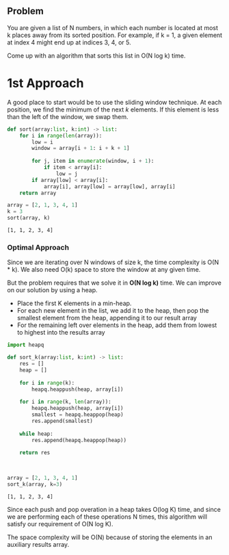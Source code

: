 ## Problem
You are given a list of N numbers, in which each number is located at most k places away from its sorted position. For example, if k = 1, a given element at index 4 might end up at indices 3, 4, or 5.

Come up with an algorithm that sorts this list in O(N log k) time.

# 1st Approach
A good place to start would be to use the sliding window technique. At each position, we find the minimum of the next *k* elements. If this element is less than the left of the window, we swap them.


```python
def sort(array:list, k:int) -> list:
    for i in range(len(array)):
        low = i
        window = array[i + 1: i + k + 1]
        
        for j, item in enumerate(window, i + 1):
            if item < array[i]:
                low = j
        if array[low] < array[i]:
            array[i], array[low] = array[low], array[i]
    return array
```


```python
array = [2, 1, 3, 4, 1]
k = 3
sort(array, k)
```




    [1, 1, 2, 3, 4]



### Optimal Approach

Since we are iterating over N windows of size k, the time complexity is O(N * k). We also need O(k) space to store the window at any given time.

But the problem requires that we solve it in **O(N log k)** time. We can improve on our solution by using a heap. 

- Place the first K elements in a min-heap.
- For each new element in the list, we add it to the heap, then pop the smallest element from the heap, appending it to our result array
- For the remaining left over elements in the heap, add them from lowest to highest into the results array


```python
import heapq

def sort_k(array:list, k:int) -> list:
    res = []
    heap = []
    
    for i in range(k):
        heapq.heappush(heap, array[i])
    
    for i in range(k, len(array)):
        heapq.heappush(heap, array[i])
        smallest = heapq.heappop(heap)
        res.append(smallest)
    
    while heap:
        res.append(heapq.heappop(heap))
        
    return res
    
    
```


```python
array = [2, 1, 3, 4, 1]
sort_k(array, k=3)
```




    [1, 1, 2, 3, 4]



Since each push and pop overation in a heap takes O(log K) time, and since we are performing each of these operations N times, this algorithm will satisfy our requirement of O(N log K). 

The space complexity will be O(N) because of storing the elements in an auxiliary results array.


```python

```
